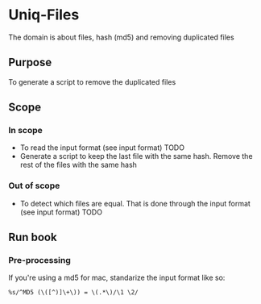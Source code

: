 # Uniq-Files

The domain is about files, hash (md5) and removing duplicated files

## Purpose

To generate a script to remove the duplicated files

## Scope

### In scope

  * To read the input format (see input format) TODO
  * Generate a script to keep the last file with the same hash. Remove the rest of the files with the same hash

### Out of scope

  * To detect which files are equal. That is done through the input format (see input format) TODO

## Run book

### Pre-processing

If you're using a md5 for mac, standarize the input format like so:

```
%s/^MD5 (\([^)]\+\)) = \(.*\)/\1 \2/
```


